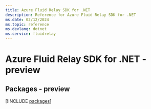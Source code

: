 ```yaml
---
title: Azure Fluid Relay SDK for .NET
description: Reference for Azure Fluid Relay SDK for .NET
ms.date: 02/12/2024
ms.topic: reference
ms.devlang: dotnet
ms.service: fluidrelay
---
```

# Azure Fluid Relay SDK for .NET - preview
## Packages - preview
[!INCLUDE [packages](fluid-relay-index.md)]